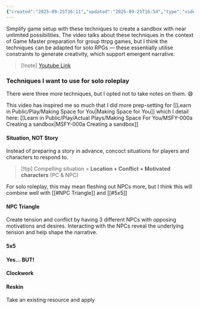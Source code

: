 ```yaml
---
{"created":"2025-09-25T16:11","updated":"2025-09-25T16:54","type":"video","noteIcon":"bee","dg-publish":true,"dg-path":"Reference/@GameMasters2025HowRunSandbox.md","permalink":"/reference/game-masters2025-how-run-sandbox/","dgPassFrontmatter":true}
---
```



Simplify game setup with these techniques to create a sandbox with near unlimited possibilities. The video talks about these techniques in the context of Game Master preparation for group ttrpg games, but I think the techniques can be adapted for solo RPGs — these essentially utilise constraints to generate creativity, which support emergent narrative. 

> [!note] [Youtube Link](https://www.youtube.com/watch?v=R9C4mgPjv4A)

### Techniques I want to use for solo roleplay
There were three more techniques, but I opted not to take notes on them. 😅

This video has inspired me so much that I did more prep-setting for [[Learn in Public/Play/Making Space for You\|Making Space for You]] which I detail here: [[Learn in Public/Play/Actual Plays/Making Space For You/MSFY-000a Creating a sandbox\|MSFY-000a Creating a sandbox]]

#### Situation, NOT Story

Instead of preparing a story in advance, concoct situations for players and characters to respond to. 

> [!tip] Compelling situation = **Location + Conflict + Motivated characters** (PC & NPC)

For solo roleplay, this may mean fleshing out NPCs more, but I think this will combine well with [[#NPC Triangle]] and [[#5x5]]

#### NPC Triangle 

Create tension and conflict by having 3 different NPCs with opposing motivations and desires. Interacting with the NPCs reveal the underlying tension and help shape the narrative. 

#### 5x5


#### Yes... BUT! 


#### Clockwork 


#### Reskin
Take an existing resource and apply